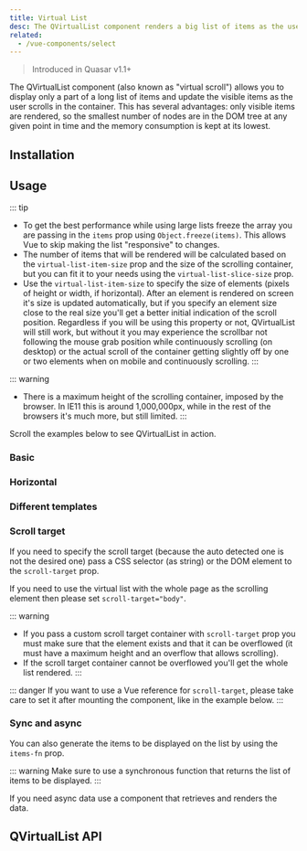 ```yaml
---
title: Virtual List
desc: The QVirtualList component renders a big list of items as the user scrolls in the container, keeping DOM tree clean and eating the lowest amount of memory possible.
related:
  - /vue-components/select
---
```


> Introduced in Quasar v1.1+

The QVirtualList component (also known as "virtual scroll") allows you to display only a part of a long list of items and update the visible items as the user scrolls in the container. This has several advantages: only visible items are rendered, so the smallest number of nodes are in the DOM tree at any given point in time and the memory consumption is kept at its lowest.


## Installation
<doc-installation components="QVirtualList" />

## Usage

::: tip
* To get the best performance while using large lists freeze the array you are passing in the `items` prop using `Object.freeze(items)`. This allows Vue to skip making the list "responsive" to changes.
* The number of items that will be rendered will be calculated based on the `virtual-list-item-size` prop and the size of the scrolling container, but you can fit it to your needs using the `virtual-list-slice-size` prop.
* Use the `virtual-list-item-size` to specify the size of elements (pixels of height or width, if horizontal). After an element is rendered on screen it's size is updated automatically, but if you specify an element size close to the real size you'll get a better initial indication of the scroll position. Regardless if you will be using this property or not, QVirtualList will still work, but without it you may experience the scrollbar not following the mouse grab position while continuously scrolling (on desktop) or the actual scroll of the container getting slightly off by one or two elements when on mobile and continuously scrolling.
:::

::: warning
* There is a maximum height of the scrolling container, imposed by the browser. In IE11 this is around 1,000,000px, while in the rest of the browsers it's much more, but still limited.
:::

Scroll the examples below to see QVirtualList in action.

### Basic

<doc-example title="Basic" file="QVirtualList/Basic" />

### Horizontal

<doc-example title="Horizontal" file="QVirtualList/BasicHorizontal" />

### Different templates

<doc-example title="Different Templates for Items" file="QVirtualList/VariousContent" />

<doc-example title="Different Templates for Horizontal Items" file="QVirtualList/VariousContentHorizontal" />

### Scroll target

If you need to specify the scroll target (because the auto detected one is not the desired one) pass a CSS selector (as string) or the DOM element to the `scroll-target` prop.

If you need to use the virtual list with the whole page as the scrolling element then please set  `scroll-target="body"`.

::: warning
* If you pass a custom scroll target container with `scroll-target` prop you must make sure that the element exists and that it can be overflowed (it must have a maximum height and an overflow that allows scrolling).
* If the scroll target container cannot be overflowed you'll get the whole list rendered.
:::

::: danger
If you want to use a Vue reference for `scroll-target`, please take care to set it after mounting the component, like in the example below.
:::

<doc-example title="Custom Scroll Target Container" file="QVirtualList/Container" scrollable />

<doc-example title="Scroll to Position" file="QVirtualList/ScrollTo" />

### Sync and async

You can also generate the items to be displayed on the list by using the `items-fn` prop.

::: warning
Make sure to use a synchronous function that returns the list of items to be displayed.
:::

If you need async data use a component that retrieves and renders the data.

<doc-example title="Generate Items on the Fly" file="QVirtualList/GenerateItems" />

## QVirtualList API
<doc-api file="QVirtualList" />
